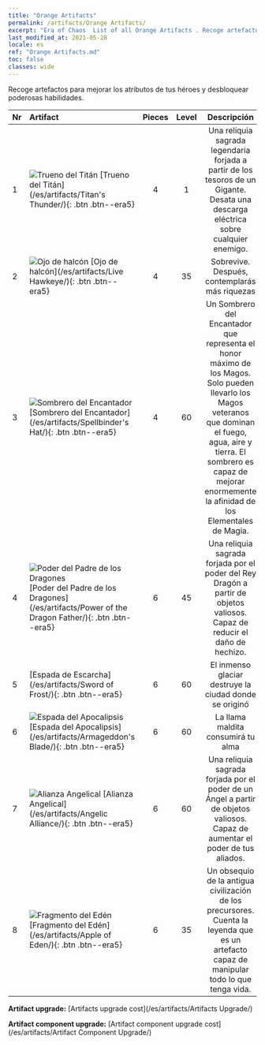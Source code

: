 ```yaml
---
title: "Orange Artifacts"
permalink: /artifacts/Orange Artifacts/
excerpt: "Era of Chaos  List of all Orange Artifacts . Recoge artefactos para mejorar los atributos de tus héroes y desbloquear poderosas habilidades."
last_modified_at: 2021-05-28
locale: es
ref: "Orange Artifacts.md"
toc: false
classes: wide
---
```


  Recoge artefactos para mejorar los atributos de tus héroes y desbloquear poderosas habilidades.

  |  Nr  |    Artifact    | Pieces |  Level | Descripción   |
  |:-----|:---------------|:------:|:------:|:--------------:|
  | 1   | ![Trueno del Titán](/images/t/icon_artifact_42.png) [Trueno del Titán](/es/artifacts/Titan's Thunder/){: .btn .btn--era5} | 4 | 1 | Una reliquia sagrada legendaria forjada a partir de los tesoros de un Gigante. Desata una descarga eléctrica sobre cualquier enemigo. |
  | 2   | ![Ojo de halcón](/images/t/icon_artifact_33.png) [Ojo de halcón](/es/artifacts/Live Hawkeye/){: .btn .btn--era5} | 4 | 35 | Sobrevive. Después, contemplarás más riquezas |
  | 3   | ![Sombrero del Encantador](/images/t/icon_artifact_46.png) [Sombrero del Encantador](/es/artifacts/Spellbinder's Hat/){: .btn .btn--era5} | 4 | 60 | Un Sombrero del Encantador que representa el honor máximo de los Magos. Solo pueden llevarlo los Magos veteranos que dominan el fuego, agua, aire y tierra. El sombrero es capaz de mejorar enormemente la afinidad de los Elementales de Magia. |
  | 4   | ![Poder del Padre de los Dragones](/images/t/icon_artifact_40.png) [Poder del Padre de los Dragones](/es/artifacts/Power of the Dragon Father/){: .btn .btn--era5} | 6 | 45 | Una reliquia sagrada forjada por el poder del Rey Dragón a partir de objetos valiosos. Capaz de reducir el daño de hechizo. |
  | 5   | [Espada de Escarcha](/es/artifacts/Sword of Frost/){: .btn .btn--era5} | 6 | 60 | El inmenso glaciar destruye la ciudad donde se originó |
  | 6   | ![Espada del Apocalipsis](/images/t/icon_artifact_44.png) [Espada del Apocalipsis](/es/artifacts/Armageddon's Blade/){: .btn .btn--era5} | 6 | 60 | La llama maldita consumirá tu alma |
  | 7   | ![Alianza Angelical](/images/t/icon_artifact_41.png) [Alianza Angelical](/es/artifacts/Angelic Alliance/){: .btn .btn--era5} | 6 | 60 | Una reliquia sagrada forjada por el poder de un Ángel a partir de objetos valiosos. Capaz de aumentar el poder de tus aliados. |
  | 8   | ![Fragmento del Edén](/images/t/icon_artifact_49.png) [Fragmento del Edén](/es/artifacts/Apple of Eden/){: .btn .btn--era5} | 6 | 35 | Un obsequio de la antigua civilización de los precursores. Cuenta la leyenda que es un artefacto capaz de manipular todo lo que tenga vida. |


  **Artifact upgrade:** [Artifacts upgrade cost](/es/artifacts/Artifacts Upgrade/)

 **Artifact component upgrade:** [Artifact component upgrade cost](/es/artifacts/Artifact Component Upgrade/)

